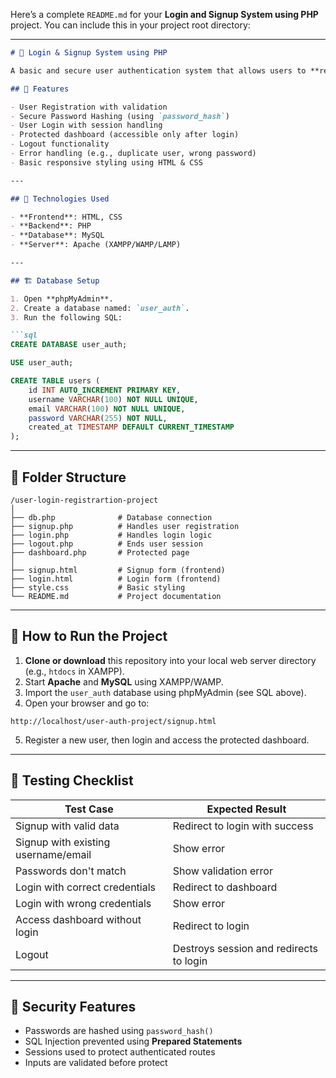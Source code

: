 Here’s a complete `README.md` for your **Login and Signup System using PHP** project. You can include this in your project root directory:

---

```markdown
# 🔐 Login & Signup System using PHP

A basic and secure user authentication system that allows users to **register**, **log in**, and access a **protected dashboard**. This project demonstrates core full stack concepts using **PHP, MySQL, HTML, and CSS**.

## 📌 Features

- User Registration with validation
- Secure Password Hashing (using `password_hash`)
- User Login with session handling
- Protected dashboard (accessible only after login)
- Logout functionality
- Error handling (e.g., duplicate user, wrong password)
- Basic responsive styling using HTML & CSS

---

## 🧰 Technologies Used

- **Frontend**: HTML, CSS  
- **Backend**: PHP  
- **Database**: MySQL  
- **Server**: Apache (XAMPP/WAMP/LAMP)

---

## 🏗️ Database Setup

1. Open **phpMyAdmin**.
2. Create a database named: `user_auth`.
3. Run the following SQL:

```sql
CREATE DATABASE user_auth;

USE user_auth;

CREATE TABLE users (
    id INT AUTO_INCREMENT PRIMARY KEY,
    username VARCHAR(100) NOT NULL UNIQUE,
    email VARCHAR(100) NOT NULL UNIQUE,
    password VARCHAR(255) NOT NULL,
    created_at TIMESTAMP DEFAULT CURRENT_TIMESTAMP
);
```

---

## 📁 Folder Structure

```
/user-login-registrartion-project
│
├── db.php              # Database connection
├── signup.php          # Handles user registration
├── login.php           # Handles login logic
├── logout.php          # Ends user session
├── dashboard.php       # Protected page
│
├── signup.html         # Signup form (frontend)
├── login.html          # Login form (frontend)
├── style.css           # Basic styling
└── README.md           # Project documentation
```

---

## 🚀 How to Run the Project

1. **Clone or download** this repository into your local web server directory (e.g., `htdocs` in XAMPP).
2. Start **Apache** and **MySQL** using XAMPP/WAMP.
3. Import the `user_auth` database using phpMyAdmin (see SQL above).
4. Open your browser and go to:

```
http://localhost/user-auth-project/signup.html
```

5. Register a new user, then login and access the protected dashboard.

---

## 🧪 Testing Checklist

| Test Case | Expected Result |
|-----------|------------------|
| Signup with valid data | Redirect to login with success |
| Signup with existing username/email | Show error |
| Passwords don't match | Show validation error |
| Login with correct credentials | Redirect to dashboard |
| Login with wrong credentials | Show error |
| Access dashboard without login | Redirect to login |
| Logout | Destroys session and redirects to login |

---

## 🔐 Security Features

- Passwords are hashed using `password_hash()`
- SQL Injection prevented using **Prepared Statements**
- Sessions used to protect authenticated routes
- Inputs are validated before protect
